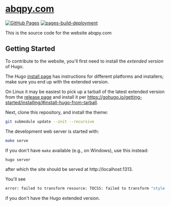 # [abqpy.com](https://abqpy.com)

<!---
This is modified from > modified from https://github.com/numpy/numpy.org.
--->

[![GitHub Pages](https://github.com/haiiliin/abqpy.com/actions/workflows/pages.yml/badge.svg)](https://github.com/haiiliin/abqpy.com/actions/workflows/pages.yml)
[![pages-build-deployment](https://github.com/haiiliin/abqpy.com/actions/workflows/pages/pages-build-deployment/badge.svg)](https://github.com/haiiliin/abqpy.com/actions/workflows/pages/pages-build-deployment)

This is the source code for the website abqpy.com

## Getting Started

To contribute to the website, you'll first need to install the *extended
version* of Hugo.

The Hugo [install page](https://gohugo.io/getting-started/installing/) has
instructions for different platforms and installers; make sure you end up with
the extended version.

On Linux it may be easiest to pick up a tarball of the latest extended version
from the [release page](https://github.com/gohugoio/hugo/releases/) and
install it per https://gohugo.io/getting-started/installing/#install-hugo-from-tarball.

Next, clone this repository, and install the theme:

```bash
git submodule update --init --recursive
```

The development web server is started with:

```bash
make serve
```

If you don't have `make` available (e.g., on Windows), use this instead:
```bash
hugo server
```

after which the site should be served at http://localhost:1313.

You'll see

```bash
error: failed to transform resource: TOCSS: failed to transform "style.sass"
```

if you don't have the Hugo extended version.
